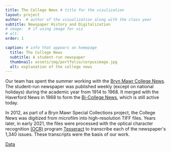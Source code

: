```yaml
---
title: The College News # title for the visulization
layout: project
author:  # author of the visualization along with the class year 
subtitle: Newspaper History and Digitalization
# image:  # if using image for viz
# alt:
order: 1 

caption: # info that appears on homepage
  title: The College News
  subtitle: A student-run newspaper
  thumbnail: assets/img/portfolio/corpusimage.jpg
  alt: explanation of the college news
---
```

<!--  
To add an image: add relative url and alt text below and uncomment/copy paste
<img class="img-fluid d-block mx-auto" src="{{ site.baseurl }}/assets/img" alt="">
-->

Our team has spent the summer working with the [Bryn Mawr College News](https://digitalcollections.tricolib.brynmawr.edu/collections/bryn-mawr-college-news). The student-run newspaper was published weekly (except on national holidays) during the academic year from 1914 to 1968. It merged with the Haverford News in 1968 to form the [Bi-College News](https://bicollegenews.com), which is still active today.

In 2012, as part of a Bryn Mawr Special Collections project, the College News was digitized from microfilm into high-resolution TIFF files. Years later, in early 2021, the files were processed with the optical character recognition [(OCR)](https://searchcontentmanagement.techtarget.com/definition/OCR-optical-character-recognition) program [Tesseract](https://github.com/tesseract-ocr/tesseract) to transcribe each of the newspaper's 1,340 issues. These transcripts were the basis of our work.

<!--  
Insert your description for the project here.
--> 

<a class="btn btn-primary btn-xl text-uppercase js-scroll-trigger" href="{{ site.baseurl }}/projects/data.html">Data</a>


